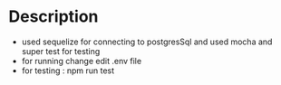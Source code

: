 # Description

- used sequelize for connecting to postgresSql and used mocha and super test for testing
- for running change edit .env file
- for testing : npm run test
